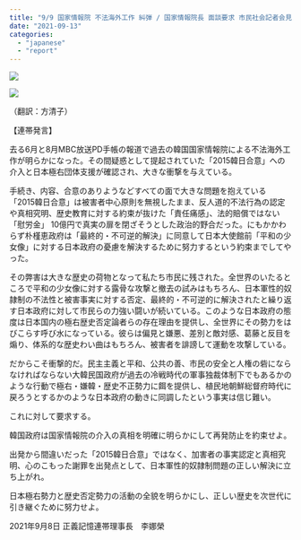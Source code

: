 ```yaml
---
title: "9/9 国家情報院 不法海外工作 糾弾 / 国家情報院長 面談要求 市民社会記者会見　発表文"
date: "2021-09-13"
categories: 
  - "japanese"
  - "report"
---
```


![](https://womenandwar.net/kr/wp-content/uploads/2021/09/photo_2021-09-09_15-42-10-2-3-1024x768.jpg)

![](https://womenandwar.net/kr/wp-content/uploads/2021/09/이사장-연대발언-영상-1-2-1024x582.jpg)

（翻訳：方清子）

【連帯発言】

去る6月と8月MBC放送PD手帳の報道で過去の韓国国家情報院による不法海外工作が明らかになった。その間疑惑として提起されていた「2015韓日合意」への介入と日本極右団体支援が確認され、大きな衝撃を与えている。

手続き、内容、合意のありようなどすべての面で大きな問題を抱えている「2015韓日合意」は被害者中心原則を無視したまま、反人道的不法行為の認定や真相究明、歴史教育に対する約束が抜けた「責任痛感」、法的賠償ではない「慰労金」 10億円で真実の扉を閉ざそうとした政治的野合だった。にもかかわらず朴槿恵政府は「最終的・不可逆的解決」に同意して日本大使館前「平和の少女像」に対する日本政府の憂慮を解決するために努力するという約束までしてやった。

その弊害は大きな歴史の荷物となって私たち市民に残された。全世界のいたるところで平和の少女像に対する露骨な攻撃と撤去の試みはもちろん、日本軍性的奴隷制の不法性と被害事実に対する否定、最終的・不可逆的に解決されたと繰り返す日本政府に対して市民らの力強い闘いが続いている。このような日本政府の態度は日本国内の極右歴史否定論者らの存在理由を提供し、全世界にその勢力をはびこらす呼び水になっている。彼らは偏見と嫌悪、差別と敵対感、葛藤と反目を煽り、体系的な歴史わい曲はもちろん、被害者を誹謗して運動を攻撃している。

だからこそ衝撃的だ。民主主義と平和、公共の善、市民の安全と人権の砦にならなければならない大韓民国政府が過去の冷戦時代の軍事独裁体制下でもあるかのような行動で極右・嫌韓・歴史不正勢力に餌を提供し、植民地朝鮮総督府時代に戻ろうとするかのような日本政府の動きに同調したという事実は信じ難い。

これに対して要求する。

韓国政府は国家情報院の介入の真相を明確に明らかにして再発防止を約束せよ。

出発から間違いだった「2015韓日合意」ではなく、加害者の事実認定と真相究明、心のこもった謝罪を出発点として、日本軍性的奴隷制問題の正しい解決に立ち上がれ。

日本極右勢力と歴史否定勢力の活動の全貌を明らかにし、正しい歴史を次世代に引き継ぐために努力せよ。

2021年9月8日 正義記憶連帯理事長　李娜榮
